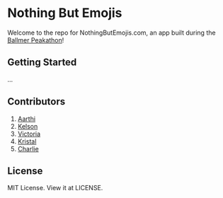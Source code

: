 # Nothing But Emojis
Welcome to the repo for NothingButEmojis.com, an app built during the [Ballmer Peakathon](http://ballmer-peakathon.webflow.io/)!

## Getting Started
...

## Contributors
1. [Aarthi](https://github.com/agurusa)
2. [Kelson](https://github.com/kelsonic)
3. [Victoria](https://github.com/vic8722)
4. [Kristal](https://github.com/kristallam)
5. [Charlie](https://github.com/bopes)

## License
MIT License. View it at LICENSE.